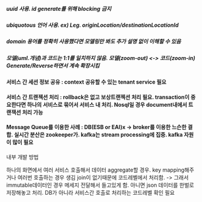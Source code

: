 ##### uuid 사용. id generate를 위해 blocking 금지 
##### ubiquotous 언어 사용. ex) Leg. originLocation/destinationLocationId
##### domain 용어를 정확히 사용했다면 모델링만 봐도 추가 설명 없이 이해할 수 있음

##### 모델(uml.개념)과 코드는 1:1를 일치하지 않음. 모델(zoom-out) <-> 코드(zoom-in) Generate/Reverse하면서 계속 확장시킴


#### 서비스 간 세션 정보 공유 :  context 공유할 수 있는 tenant service 필요
#### 서비스 간 트랜젝션 처리 : rollback은 없고 보상트랜젝션 처리 필요. transaction이 중요한다면 하나의 서비스로 묶어서 서비스 내 처리. Nosql일 경우 document내에서 트랜잭션 처리 가능

#### Message Queue를 이용한 사례 : DB(ESB or EAI)x -> broker를 이용한 느슨한 결합. 실시간 분산은 zookeeper가. kafka는 stream processing에 집중. kafka 자원이 많이 필요



내부 개발 방법

하나의 화면에서 여러 서비스 호출해서 데이터 aggregate할 경우. key mapping해주거나 여러번 호출하는 경우 생김
join이 없기때문에 코드레벨에서 처리함. 
-> 
그래서 immutable데이터인 경우 메세지 전달해서 들고있게 함. 아니면 json 데이터를 한벌로 저장해놓고 처리. 
DB가 아니라 서비스간 호출로 처리하는 코드레벨 확인 필요


